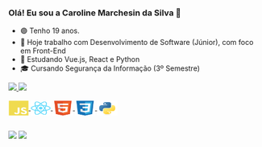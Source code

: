 ### Olá! Eu sou a Caroline Marchesin da Silva 👋

- 🟣 Tenho 19 anos.
- 🔭 Hoje trabalho com Desenvolvimento de Software (Júnior), com foco em Front-End
- 🌱 Estudando Vue.js, React e Python
- 🎓 Cursando Segurança da Informação (3º Semestre)

<div>
  <a href="https://github.com/CarolMarchesin">
  <img height="190em" src="https://github-readme-stats.vercel.app/api?username=CarolMarchesin&show_icons=true&theme=dracula&include_all_commits=true&count_private=true"/>
   <img height="190em" src="https://github-readme-stats.vercel.app/api/top-langs/?username=CarolMarchesin&theme=dracula&layout=compact)](https://github.com/anuraghazra/github-readme-stats"/>
</div>

<div style="display: inline_block"><br>
  <img align="center" alt="Carol-Js" height="30" width="40" src="https://raw.githubusercontent.com/devicons/devicon/master/icons/javascript/javascript-plain.svg">
  <img align="center" alt="Carol-React" height="30" width="40" src="https://raw.githubusercontent.com/devicons/devicon/master/icons/react/react-original.svg">
  <img align="center" alt="Carol-HTML" height="30" width="40" src="https://raw.githubusercontent.com/devicons/devicon/master/icons/html5/html5-original.svg">
  <img align="center" alt="Carol-CSS" height="30" width="40" src="https://raw.githubusercontent.com/devicons/devicon/master/icons/css3/css3-original.svg">
  <img align="center" alt="Carol-Python" height="30" width="40" src="https://raw.githubusercontent.com/devicons/devicon/master/icons/python/python-original.svg">
</div>

##

<div> 
  <a href = "mailto:carol_marchesin@hotmail.com"><img src="https://img.shields.io/badge/-Gmail-%23333?style=for-the-badge&logo=gmail&logoColor=white" target="_blank"></a>
  <a href="https://www.linkedin.com/in/carolinemarchesindasilva/" target="_blank"><img src="https://img.shields.io/badge/-LinkedIn-%230077B5?style=for-the-badge&logo=linkedin&logoColor=white" target="_blank"></a> 
  
</div>
